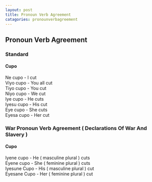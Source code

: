 ```yaml
---
layout: post
title: Pronoun Verb Agreement
catagories: pronounverbagreement
---
```


## Pronoun Verb Agreement

### Standard

#### Cupo
Ne cupo - I cut<br />
Viyo cupo - You all cut<br />
Tiyo cupo - You cut<br />
Niyo cupo - We cut<br />
Iye cupo - He cuts<br />
Iyesu cupo - His cut<br />
Eye cupo - She cuts<br />
Eyesa cupo - Her cut<br />

### War Pronoun Verb Agreement ( Declarations Of War And Slavery )

#### Cupo
Iyene cupo - He ( masculine plural ) cuts<br />
Eyene cupo - She ( feminine plural ) cuts<br />
Iyesune Cupo - His ( masculine plural ) cut<br />
Eyesane Cupo - Her ( feminine plural ) cut<br />
